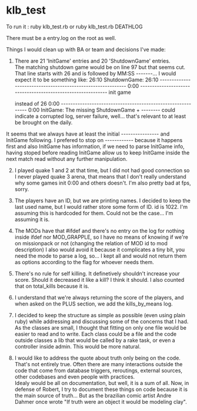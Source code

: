 # klb_test

To run it :
ruby klb_test.rb
or
ruby klb_test.rb DEATHLOG

There must be a entry.log on the root as well.

Things I would clean up with BA or team and decisions I've made:

1)  There are 21 'InitGame' entries and 20 'ShutdownGame' entries.  
    The matching shutdown game would be on line 97 but that seems cut.  That line starts with 26 and is followed by MM:SS -------... 
    I would expect it to be something like:
    26:10 ShutdownGame:
    26:10 ------------------------------------------------------------
    0:00 ------------------------------------------------------------
    init game

    instead of
    26  0:00 ------------------------------------------------------------
    0:00 InitGame:
  The missing ShutdownGame + -------- could indicate a corrupted log, server failure, well... that's relevant to at least be brought on the daily.

  It seems that we always have at least the initial ---------------- and InitGame following.  I prefered to stop on ------------ because it happens first and also InitGame has information, if we need to parse InitGame info, having stoped before reading InitGame allow us to keep InitGame inside the next match read without any further manipulation.

2) I played quake 1 and 2 at that time, but I did not had good connection so I never played quake 3 arena, that means that I don't really understand why some games init 0:00 and others doesn't.  I'm also pretty bad at fps, sorry.

3) The players have an ID, but we are printing names.  I decided to keep the last used name, but I would rather store some form of ID.
   <world> id is 1022.  I'm assuming this is hardcoded for them.  Could not be the case... I'm assuming it is.

4) The MODs have that #ifdef and there's no entry on the log for nothing inside ifdef nor MOD_GRAPPLE, so I have no means of knowing if we're on missionpack or not (changing the relation of MOD id to mod description)
   I also would avoid it because it complicates a tiny bit, you need the mode to parse a log, so... I kept all and would not return them as options according to the flag for whoever needs them.

5) There's no rule for self killing.  It definetively shouldn't increase your score.  Should it decreased it like a <world> kill?  I think it should.  I also counted that on total_kills because it is.

6) I understand that we're always returning the score of the players, and when asked on the PLUS section, we add the kills_by_means log.

7) I decided to keep the structure as simple as possible (even using plain ruby) while addressing and discussing some of the concerns that I had.  
As the classes are small, I thought that fitting on only one file would be easier to read and to write.
Each class could be a file and the code outside classes a lib that would be called by a rake task, or even a controller inside admin.  This would be more natural.

8) I would like to address the quote about truth only being on the code.  That's not entirely true. 
 Often there are many interactions outside the code that come from database triggers, reroutings, external sources, other codebases and even people with practices.  
 Idealy would be all on documentation, but well, it is a sum of all.  Now, in defense of Robert, I try to document these things on code because it is the main source of truth... 
 But as the brazilian comic artist Andre Dahmer once wrote "If truth were an object it would be modeling clay".

